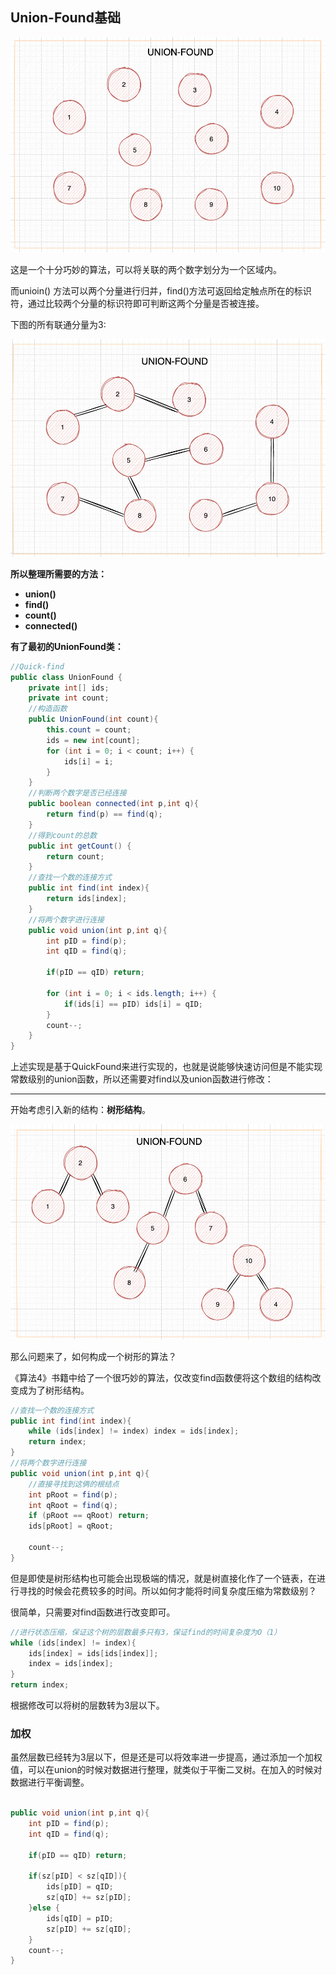 ## Union-Found基础

<img src="Union-Found%E5%9F%BA%E7%A1%80.assets/image-20210906113935292.png" alt="image-20210906113935292" style="zoom:67%;" />

这是一个十分巧妙的算法，可以将关联的两个数字划分为一个区域内。

而unioin() 方法可以两个分量进行归并，find()方法可返回给定触点所在的标识符，通过比较两个分量的标识符即可判断这两个分量是否被连接。

下图的所有联通分量为3:

<img src="Union-Found%E5%9F%BA%E7%A1%80.assets/image-20210906144537636.png" alt="image-20210906144537636" style="zoom:67%;" />

**所以整理所需要的方法：**

- **union()**
- **find()**
- **count()**
- **connected()**

**有了最初的UnionFound类：**

```java
//Quick-find
public class UnionFound {
    private int[] ids;
    private int count;
    //构造函数
    public UnionFound(int count){
        this.count = count;
        ids = new int[count];
        for (int i = 0; i < count; i++) {
            ids[i] = i;
        }
    }
    //判断两个数字是否已经连接
    public boolean connected(int p,int q){
        return find(p) == find(q);
    }
    //得到count的总数
    public int getCount() {
        return count;
    }
    //查找一个数的连接方式
    public int find(int index){
        return ids[index];
    }
    //将两个数字进行连接
    public void union(int p,int q){
        int pID = find(p);
        int qID = find(q);

        if(pID == qID) return;

        for (int i = 0; i < ids.length; i++) {
            if(ids[i] == pID) ids[i] = qID;
        }
        count--;
    }
}
```

上述实现是基于QuickFound来进行实现的，也就是说能够快速访问但是不能实现常数级别的union函数，所以还需要对find以及union函数进行修改：

-------

开始考虑引入新的结构：**树形结构**。

<img src="Union-Found%E5%9F%BA%E7%A1%80.assets/image-20210906145451836.png" alt="image-20210906145451836" style="zoom:67%;" />

那么问题来了，如何构成一个树形的算法？

《算法4》书籍中给了一个很巧妙的算法，仅改变find函数便将这个数组的结构改变成为了树形结构。

```java
//查找一个数的连接方式
public int find(int index){
    while (ids[index] != index) index = ids[index];
    return index;
}
//将两个数字进行连接
public void union(int p,int q){
    //直接寻找到这俩的根结点
    int pRoot = find(p);
    int qRoot = find(q);
    if (pRoot == qRoot) return;
    ids[pRoot] = qRoot;

    count--;
}
```

但是即使是树形结构也可能会出现极端的情况，就是树直接化作了一个链表，在进行寻找的时候会花费较多的时间。所以如何才能将时间复杂度压缩为常数级别？

很简单，只需要对find函数进行改变即可。

```java
//进行状态压缩，保证这个树的层数最多只有3，保证find的时间复杂度为O（1）
while (ids[index] != index){
    ids[index] = ids[ids[index]];
    index = ids[index];
}
return index;
```

根据修改可以将树的层数转为3层以下。

### 加权

虽然层数已经转为3层以下，但是还是可以将效率进一步提高，通过添加一个加权值，可以在union的时候对数据进行整理，就类似于平衡二叉树。在加入的时候对数据进行平衡调整。

```java

public void union(int p,int q){
    int pID = find(p);
    int qID = find(q);

    if(pID == qID) return;

    if(sz[pID] < sz[qID]){
        ids[pID] = qID;
        sz[qID] += sz[pID];
    }else {
        ids[qID] = pID;
        sz[pID] += sz[qID];
    }
    count--;
}
```

